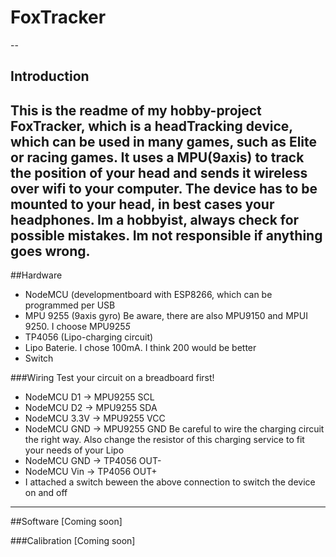 # FoxTracker
--
## Introduction

This is the readme of my hobby-project FoxTracker, which is a headTracking device, which can be used in many games, such as Elite or racing games. It uses a MPU(9axis) to track the position of your head and sends it wireless over wifi to your computer. The device has to be mounted to your head, in best cases your headphones.
**Im a hobbyist, always check for possible mistakes. Im not responsible if anything goes wrong.**
---
##Hardware
* NodeMCU (developmentboard with ESP8266, which can be programmed per USB
* MPU 9255 (9axis gyro) Be aware, there are also MPU9150 and MPUI 9250. I choose MPU925*5*
* TP4056 (Lipo-charging circuit) 
* Lipo Baterie. I chose 100mA. I think 200 would be better
* Switch

###Wiring
Test your circuit on a breadboard first!
* NodeMCU D1 -> MPU9255 SCL
* NodeMCU D2 -> MPU9255 SDA
* NodeMCU 3.3V -> MPU9255 VCC
* NodeMCU GND -> MPU9255 GND
Be careful to wire the charging circuit the right way. Also  change the resistor of this charging service to fit your needs of your Lipo
* NodeMCU GND -> TP4056 OUT-
* NodeMCU Vin -> TP4056 OUT+
 * I attached a switch beween the above connection to switch the device on and off  

---

##Software
 [Coming soon]
  
###Calibration
 [Coming soon]
 
  
 
